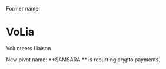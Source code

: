 Former name: 
# VoLia
Volunteers Liaison

New pivot name: 
**SAMSARA **
is recurring crypto payments.  
